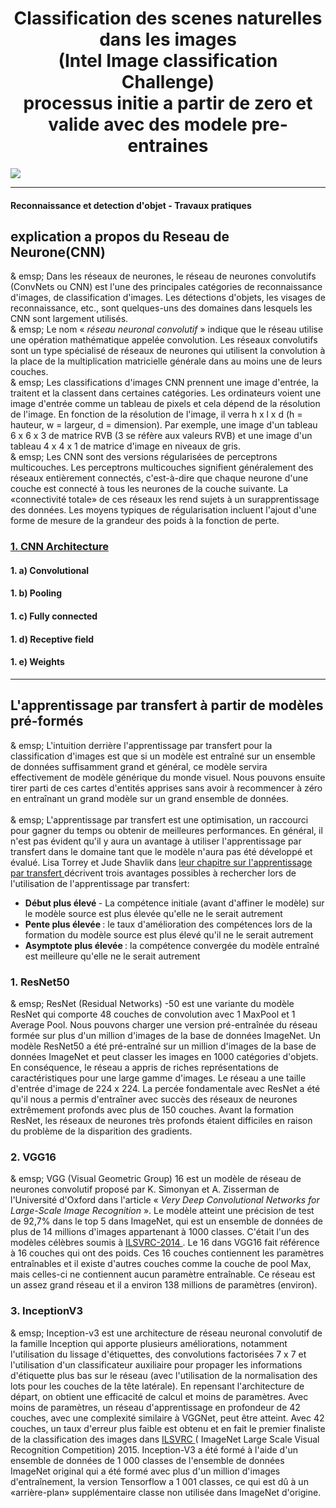 <html>
  <body>
    <h1 align="center">Classification des scenes naturelles dans les images<br>(Intel Image classification Challenge)<br> processus initie a partir de zero et valide avec des modele pre-entraines</h1>
    <img align="center" src="images/dataset.png" />
    <hr>
	<h4>Reconnaissance et detection d'objet - Travaux pratiques </h4>
    <h2>explication a propos du Reseau de Neurone(CNN)</h2>
    <p>
      & emsp; Dans les réseaux de neurones, le réseau de neurones convolutifs (ConvNets ou CNN) est l'une des principales catégories de reconnaissance d'images, de classification d'images. Les détections d'objets, les visages de reconnaissance, etc., sont quelques-uns des domaines dans lesquels les CNN sont largement utilisés. <br>
      & emsp; Le nom «<i> réseau neuronal convolutif </i>» indique que le réseau utilise une opération mathématique appelée convolution. Les réseaux convolutifs sont un type spécialisé de réseaux de neurones qui utilisent la convolution à la place de la multiplication matricielle générale dans au moins une de leurs couches. <br>
      & emsp; Les classifications d'images CNN prennent une image d'entrée, la traitent et la classent dans certaines catégories. Les ordinateurs voient une image d'entrée comme un tableau de pixels et cela dépend de la résolution de l'image. En fonction de la résolution de l'image, il verra h x l x d (h = hauteur, w = largeur, d = dimension). Par exemple, une image d'un tableau 6 x 6 x 3 de matrice RVB (3 se réfère aux valeurs RVB) et une image d'un tableau 4 x 4 x 1 de matrice d'image en niveaux de gris. <br>
      & emsp; Les CNN sont des versions régularisées de perceptrons multicouches. Les perceptrons multicouches signifient généralement des réseaux entièrement connectés, c'est-à-dire que chaque neurone d'une couche est connecté à tous les neurones de la couche suivante. La «connectivité totale» de ces réseaux les rend sujets à un surapprentissage des données. Les moyens typiques de régularisation incluent l'ajout d'une forme de mesure de la grandeur des poids à la fonction de perte.
    </p>
    <h3><a href="https://en.wikipedia.org/wiki/Convolutional_neural_network">1. CNN Architecture</a></h3>
    <h4>1. a) Convolutional</h4>
    <h4>1. b) Pooling</h4>
    <h4>1. c) Fully connected</h4>
    <h4>1. d) Receptive field</h4>
    <h4>1. e) Weights</h4>
    <hr>
    <h2>L'apprentissage par transfert à partir de modèles pré-formés</h2>
    <p> & emsp; L'intuition derrière l'apprentissage par transfert pour la classification d'images est que si un modèle est entraîné sur un ensemble de données suffisamment grand et général, ce modèle servira effectivement de modèle générique du monde visuel. Nous pouvons ensuite tirer parti de ces cartes d'entités apprises sans avoir à recommencer à zéro en entraînant un grand modèle sur un grand ensemble de données. <br> <br> & emsp; L'apprentissage par transfert est une optimisation, un raccourci pour gagner du temps ou obtenir de meilleures performances. En général, il n'est pas évident qu'il y aura un avantage à utiliser l'apprentissage par transfert dans le domaine tant que le modèle n'aura pas été développé et évalué. Lisa Torrey et Jude Shavlik dans <a href="http://amzn.to/2fgeVro"> leur chapitre sur l'apprentissage par transfert </a> décrivent trois avantages possibles à rechercher lors de l'utilisation de l'apprentissage par transfert: <ul>
      <li> <strong> Début plus élevé </strong> - La compétence initiale (avant d'affiner le modèle) sur le modèle source est plus élevée qu'elle ne le serait autrement
      <li> <strong> Pente plus élevée </strong>: le taux d'amélioration des compétences lors de la formation du modèle source est plus élevé qu'il ne le serait autrement
      <li> <strong> Asymptote plus élevée </strong>: la compétence convergée du modèle entraîné est meilleure qu'elle ne le serait autrement
    </ul> </p>
    <h3>1. ResNet50</h3>
    <p>
       & emsp; ResNet (Residual Networks) -50 est une variante du modèle ResNet qui comporte 48 couches de convolution avec 1 MaxPool et 1 Average Pool. Nous pouvons charger une version pré-entraînée du réseau formée sur plus d'un million d'images de la base de données ImageNet. Un modèle ResNet50 a été pré-entraîné sur un million d'images de la base de données ImageNet et peut classer les images en 1000 catégories d'objets. En conséquence, le réseau a appris de riches représentations de caractéristiques pour une large gamme d'images. Le réseau a une taille d'entrée d'image de 224 x 224. La percée fondamentale avec ResNet a été qu'il nous a permis d'entraîner avec succès des réseaux de neurones extrêmement profonds avec plus de 150 couches. Avant la formation ResNet, les réseaux de neurones très profonds étaient difficiles en raison du problème de la disparition des gradients.
     </p>
    <h3>2. VGG16</h3>
    <p>
       & emsp; VGG (Visual Geometric Group) 16 est un modèle de réseau de neurones convolutif proposé par K. Simonyan et A. Zisserman de l'Université d'Oxford dans l'article «<i> Very Deep Convolutional Networks for Large-Scale Image Recognition </i> ». Le modèle atteint une précision de test de 92,7% dans le top 5 dans ImageNet, qui est un ensemble de données de plus de 14 millions d'images appartenant à 1000 classes. C'était l'un des modèles célèbres soumis à <a href="http://www.image-net.org/challenges/LSVRC/2014/results"> ILSVRC-2014 </a>. Le 16 dans VGG16 fait référence à 16 couches qui ont des poids. Ces 16 couches contiennent les paramètres entraînables et il existe d'autres couches comme la couche de pool Max, mais celles-ci ne contiennent aucun paramètre entraînable. Ce réseau est un assez grand réseau et il a environ 138 millions de paramètres (environ).
     </p>
    <h3>3. InceptionV3</h3>
    <p>
      & emsp; Inception-v3 est une architecture de réseau neuronal convolutif de la famille Inception qui apporte plusieurs améliorations, notamment l'utilisation du lissage d'étiquettes, des convolutions factorisées 7 x 7 et l'utilisation d'un classificateur auxiliaire pour propager les informations d'étiquette plus bas sur le réseau (avec l'utilisation de la normalisation des lots pour les couches de la tête latérale). En repensant l'architecture de départ, on obtient une efficacité de calcul et moins de paramètres. Avec moins de paramètres, un réseau d'apprentissage en profondeur de 42 couches, avec une complexité similaire à VGGNet, peut être atteint. Avec 42 couches, un taux d'erreur plus faible est obtenu et en fait le premier finaliste de la classification des images dans <a href="http://www.image-net.org/challenges/LSVRC/"> ILSVRC </a> ( ImageNet Large Scale Visual Recognition Competition) 2015. Inception-V3 a été formé à l'aide d'un ensemble de données de 1 000 classes de l'ensemble de données ImageNet original qui a été formé avec plus d'un million d'images d'entraînement, la version Tensorflow a 1 001 classes, ce qui est dû à un «arrière-plan» supplémentaire classe non utilisée dans ImageNet d'origine.
    </p>
  </body>
</html>
